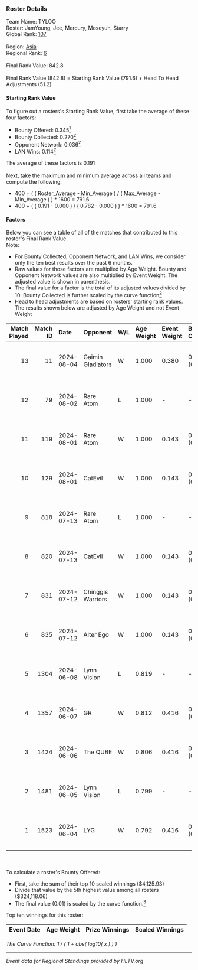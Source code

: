 ### Roster Details<br />
Team Name: TYLOO<br />
Roster: JamYoung, Jee, Mercury, Moseyuh, Starry<br />
Global Rank: [107](../standings_global.md)<br />
<br />
Region: [Asia]( ../standings_asia.md)<br />
Regional Rank: [6]( ../standings_asia.md)<br />
<br />
Final Rank Value:  842.8<br />
<br />
Final Rank Value (842.8) = Starting Rank Value (791.6) + Head To Head Adjustments (51.2)<br />

#### Starting Rank Value<br />
To figure out a rosters's Starting Rank Value, first take the average of these four factors:<br />
- Bounty Offered: 0.345[<sup>1</sup>](#table2)
- Bounty Collected: 0.270[<sup>2</sup>](#table1)
- Opponent Network: 0.036[<sup>2</sup>](#table1)
- LAN Wins: 0.114[<sup>2</sup>](#table1)

The average of these factors is 0.191<br />
<br />
Next, take the maximum and minimum average across all teams and compute the following:<br />
- 400 + ( ( Roster_Average - Min_Average ) / ( Max_Average - Min_Average ) ) * 1600 = 791.6
- 400 + ( ( 0.191 - 0.000 ) / ( 0.782 - 0.000 ) ) * 1600 = 791.6


#### Factors<br />
Below you can see a table of all of the matches that contributed to this roster's Final Rank Value.<br />
Note:<br />

- For Bounty Collected, Opponent Network, and LAN Wins, we consider only the ten best results over the past 6 months.
- Raw values for those factors are multiplied by Age Weight. Bounty and Opponent Network values are also multiplied by Event Weight. The adjusted value is shown in parenthesis.
- The final value for a factor is the total of its adjusted values divided by 10. Bounty Collected is further scaled by the curve function[<sup>3</sup>](#curveFunction)
- Head to head adjustments are based on rosters' starting rank values. The results shown below are adjusted by Age Weight and not Event Weight
<span id="table1"></span><br />


| Match Played | Match ID | Date       | Opponent          | W/L | Age Weight | Event Weight | Bounty Collected | Opponent Network | LAN Wins  | H2H Adj. | Roster                                   |
| -: | -: | :- | :- | :- | :- | :- | :- | :- | :- | -: | :- |
|           13 |       11 | 2024-08-04 | Gaimin Gladiators | W   | 1.000      | 0.380        | 0.038 (0.014)    | 0.351 (0.133)    | 1 (1.000) |    20.28 | JamYoung, Jee, Mercury, Moseyuh, Starry  |
|           12 |       79 | 2024-08-02 | Rare Atom         | L   | 1.000      | -            | -                | -                | -         |   -15.65 | JamYoung, Jee, Mercury, Moseyuh, zhokiNg |
|           11 |      119 | 2024-08-01 | Rare Atom         | W   | 1.000      | 0.143        | 0.000 (0.000)    | 0.480 (0.069)    | 0 (0.000) |    15.02 | JamYoung, Jee, Mercury, Moseyuh, zhokiNg |
|           10 |      129 | 2024-08-01 | CatEvil           | W   | 1.000      | 0.143        | 0.000 (0.000)    | 0.236 (0.034)    | 0 (0.000) |     8.55 | JamYoung, Jee, Mercury, Moseyuh, zhokiNg |
|            9 |      818 | 2024-07-13 | Rare Atom         | L   | 1.000      | -            | -                | -                | -         |   -17.87 | JamYoung, Jee, Mercury, Moseyuh, zhokiNg |
|            8 |      820 | 2024-07-13 | CatEvil           | W   | 1.000      | 0.143        | 0.000 (0.000)    | 0.236 (0.034)    | 0 (0.000) |     7.42 | JamYoung, Jee, Mercury, Moseyuh, zhokiNg |
|            7 |      831 | 2024-07-12 | Chinggis Warriors | W   | 1.000      | 0.143        | 0.000 (0.000)    | 0.154 (0.022)    | 0 (0.000) |    13.19 | JamYoung, Jee, Mercury, Moseyuh, zhokiNg |
|            6 |      835 | 2024-07-12 | Alter Ego         | W   | 1.000      | 0.143        | 0.000 (0.000)    | 0.079 (0.011)    | 0 (0.000) |     4.79 | JamYoung, Jee, Mercury, Moseyuh, zhokiNg |
|            5 |     1304 | 2024-06-08 | Lynn Vision       | L   | 0.819      | -            | -                | -                | -         |    -5.70 | JamYoung, k4Mi, Mercury, Moseyuh, zdr    |
|            4 |     1357 | 2024-06-07 | GR                | W   | 0.812      | 0.416        | 0.008 (0.003)    | 0.076 (0.025)    | 0 (0.000) |     8.21 | JamYoung, k4Mi, Mercury, Moseyuh, zdr    |
|            3 |     1424 | 2024-06-06 | The QUBE          | W   | 0.806      | 0.416        | 0.005 (0.002)    | 0.063 (0.021)    | 0 (0.000) |     8.57 | JamYoung, k4Mi, Mercury, Moseyuh, zdr    |
|            2 |     1481 | 2024-06-05 | Lynn Vision       | L   | 0.799      | -            | -                | -                | -         |    -5.01 | JamYoung, k4Mi, Mercury, Moseyuh, zdr    |
|            1 |     1523 | 2024-06-04 | LYG               | W   | 0.792      | 0.416        | 0.003 (0.001)    | 0.033 (0.011)    | 0 (0.000) |     9.39 | JamYoung, k4Mi, Mercury, Moseyuh, zdr    |

<br />
<span id="table2"></span><br />
To calculate a roster's Bounty Offered:<br />

- First, take the sum of their top 10 scaled winnings ($4,125.93)
- Divide that value by the 5th highest value among all rosters ($324,118.06)
- The final value (0.01) is scaled by the curve function.[<sup>3</sup>](#curveFunction)

Top ten winnings for this roster:<br />

| Event Date | Age Weight | Prize Winnings | Scaled Winnings |
| :- | -: | :- | :- |


<span id="curveFunction"></span>_The Curve Function: 1 / ( 1 + abs( log10( x ) ) )_<br />

---
_Event data for Regional Standings provided by HLTV.org_<br />
